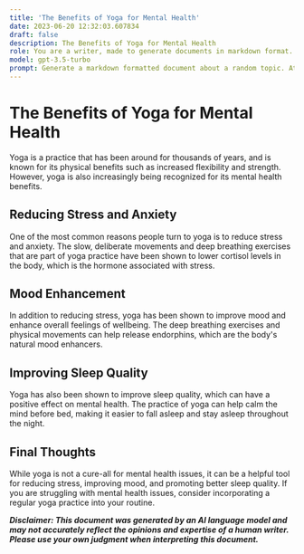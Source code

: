 ```yaml
---
title: 'The Benefits of Yoga for Mental Health'
date: 2023-06-20 12:32:03.607834
draft: false
description: The Benefits of Yoga for Mental Health
role: You are a writer, made to generate documents in markdown format. It is very important that all of the documents you generate are in valid markdown format.
model: gpt-3.5-turbo
prompt: Generate a markdown formatted document about a random topic. At the bottom, include a disclaimer explaining that the document was generated by you. The first line of the document should be the title. Make sure that the entire document is in proper markdown format, using a mix of various tags to make the document visually appealing.
---
```


# The Benefits of Yoga for Mental Health

Yoga is a practice that has been around for thousands of years, and is known for its physical benefits such as increased flexibility and strength. However, yoga is also increasingly being recognized for its mental health benefits.

## Reducing Stress and Anxiety

One of the most common reasons people turn to yoga is to reduce stress and anxiety. The slow, deliberate movements and deep breathing exercises that are part of yoga practice have been shown to lower cortisol levels in the body, which is the hormone associated with stress.

## Mood Enhancement

In addition to reducing stress, yoga has been shown to improve mood and enhance overall feelings of wellbeing. The deep breathing exercises and physical movements can help release endorphins, which are the body's natural mood enhancers.

## Improving Sleep Quality

Yoga has also been shown to improve sleep quality, which can have a positive effect on mental health. The practice of yoga can help calm the mind before bed, making it easier to fall asleep and stay asleep throughout the night.

## Final Thoughts

While yoga is not a cure-all for mental health issues, it can be a helpful tool for reducing stress, improving mood, and promoting better sleep quality. If you are struggling with mental health issues, consider incorporating a regular yoga practice into your routine.

***Disclaimer: This document was generated by an AI language model and may not accurately reflect the opinions and expertise of a human writer. Please use your own judgment when interpreting this document.***